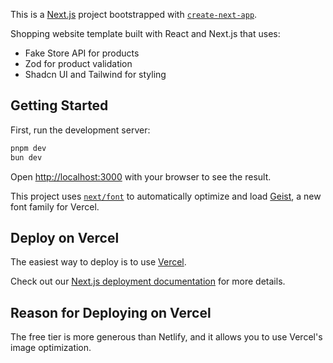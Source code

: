 This is a [Next.js](https://nextjs.org) project bootstrapped with [`create-next-app`](https://nextjs.org/docs/app/api-reference/cli/create-next-app).

Shopping website template built with React and Next.js that uses:
- Fake Store API for products
- Zod for product validation
- Shadcn UI and Tailwind for styling

## Getting Started

First, run the development server:

```bash
pnpm dev
bun dev
```

Open [http://localhost:3000](http://localhost:3000) with your browser to see the result.


This project uses [`next/font`](https://nextjs.org/docs/app/building-your-application/optimizing/fonts) to automatically optimize and load [Geist](https://vercel.com/font), a new font family for Vercel.


## Deploy on Vercel

The easiest way to deploy is to use [Vercel](https://vercel.com/new?utm_medium=default-template&filter=next.js&utm_source=create-next-app&utm_campaign=create-next-app-readme).

Check out our [Next.js deployment documentation](https://nextjs.org/docs/app/building-your-application/deploying) for more details.

## Reason for Deploying on Vercel

The free tier is more generous than Netlify, and it allows you to use Vercel's image optimization.